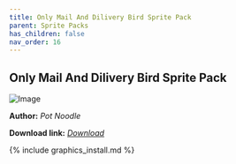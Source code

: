 ```yaml
---
title: Only Mail And Dilivery Bird Sprite Pack
parent: Sprite Packs
has_children: false
nav_order: 16
---
```


## Only Mail And Dilivery Bird Sprite Pack

![Image](https://media.discordapp.net/attachments/703234077167452161/704463230705205369/unknown.png)

**Author:** *Pot Noodle*

**Download link:** *[Download](https://drive.google.com/file/d/1lJjdWGH1AXRdYm5napLFPGbyJg02_lGp/view?usp=sharing)*

{% include graphics_install.md %}


